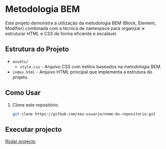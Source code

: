 # Metodologia BEM

Este projeto demonstra a utilização da metodologia BEM (Block, Element, Modifier) combinada com a técnica de namespace para organizar e estruturar HTML e CSS de forma eficiente e escalável.

## Estrutura do Projeto

- `assets/`
  - `style.css` - Arquivo CSS com estilos baseados na metodologia BEM.
- `index.html` - Arquivo HTML principal que implementa a estrutura do projeto.

## Como Usar

1. Clone este repositório.
   ```bash
   git clone https://github.com/seu-usuario/nome-do-repositorio.git


## Executar projecto

<a href="https://marcosfredericocalitas.github.io/cards-metodologia-bem/">Rodar projecto</a>